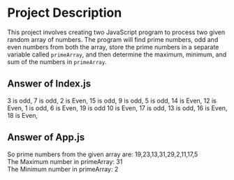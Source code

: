 # Project Description
This project involves creating two JavaScript program to process two given random array of numbers. The program will find prime numbers, odd and even numbers from both the array, store the prime numbers in a separate variable called ``primeArray``, and then determine the maximum, minimum, and sum of the numbers in ``primeArray``.

## Answer of Index.js

3 is odd,
7 is odd,
2 is Even,
15 is odd,
9 is odd,
5 is odd,
14 is Even,
12 is Even,
1 is odd,
6 is Even,
19 is odd
10 is Even,
17 is odd,
13 is odd,
16 is Even,
18 is Even,

## Answer of App.js
So prime numbers from the given array are: 19,23,13,31,29,2,11,17,5 <br>
The Maximum number in primeArray: 31 <br>
The Minimum number in primeArray: 2
